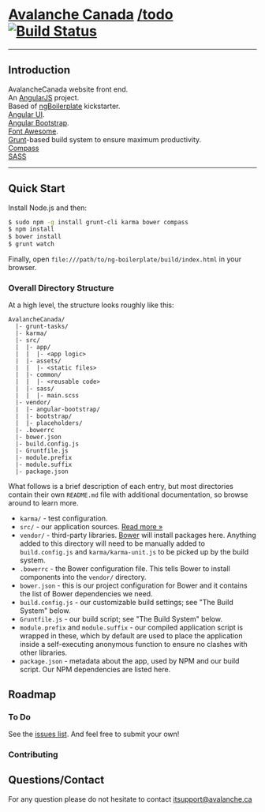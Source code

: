 
# [Avalanche Canada](https://github.com/avalanchedotca/AvalancheCanada.git) [ /todo ![Build Status](https://api.travis-ci.org/ngbp/ngbp.png?branch=v0.3.2-release)](https://travis-ci.org/ngbp/ngbp)
****

## Introduction

AvalancheCanada website front end.  
An [AngularJS](http://angularjs.org) project.  
Based of [ngBoilerplate](https://github.com/ngbp/ngbp.git) kickstarter.  
[Angular UI](http://angular-ui.github.io).  
[Angular Bootstrap](http://angular-ui.github.io/bootstrap).  
[Font Awesome](http://fortawesome.github.com/Font-Awesome).  
[Grunt](http://gruntjs.org)-based build system to ensure maximum productivity.  
[Compass](http://compass-style.org/)  
[SASS](http://sass-lang.com/)  

***

## Quick Start

Install Node.js and then:

```sh
$ sudo npm -g install grunt-cli karma bower compass
$ npm install
$ bower install
$ grunt watch
```

Finally, open `file:///path/to/ng-boilerplate/build/index.html` in your browser.

### Overall Directory Structure

At a high level, the structure looks roughly like this:

```
AvalancheCanada/
  |- grunt-tasks/
  |- karma/
  |- src/
  |  |- app/
  |  |  |- <app logic>
  |  |- assets/
  |  |  |- <static files>
  |  |- common/
  |  |  |- <reusable code>
  |  |- sass/
  |  |  |- main.scss
  |- vendor/
  |  |- angular-bootstrap/
  |  |- bootstrap/
  |  |- placeholders/
  |- .bowerrc
  |- bower.json
  |- build.config.js
  |- Gruntfile.js
  |- module.prefix
  |- module.suffix
  |- package.json
```

What follows is a brief description of each entry, but most directories contain
their own `README.md` file with additional documentation, so browse around to
learn more.

- `karma/` - test configuration.
- `src/` - our application sources. [Read more &raquo;](src/README.md)
- `vendor/` - third-party libraries. [Bower](http://bower.io) will install
  packages here. Anything added to this directory will need to be manually added
  to `build.config.js` and `karma/karma-unit.js` to be picked up by the build
  system.
- `.bowerrc` - the Bower configuration file. This tells Bower to install
  components into the `vendor/` directory.
- `bower.json` - this is our project configuration for Bower and it contains the
  list of Bower dependencies we need.
- `build.config.js` - our customizable build settings; see "The Build System"
  below.
- `Gruntfile.js` - our build script; see "The Build System" below.
- `module.prefix` and `module.suffix` - our compiled application script is
  wrapped in these, which by default are used to place the application inside a
  self-executing anonymous function to ensure no clashes with other libraries.
- `package.json` - metadata about the app, used by NPM and our build script. Our
  NPM dependencies are listed here.


## Roadmap

### To Do

See the [issues list](https://github.com/avalanchedotca/AvalancheCanada/issues). And
feel free to submit your own!

### Contributing

## Questions/Contact
For any question please do not hesitate to contact itsupport@avalanche.ca
